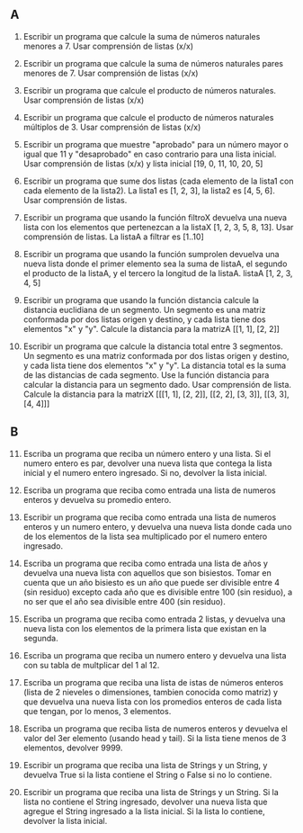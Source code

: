 ## A
1. Escribir un programa que calcule la suma de números naturales menores a 7. Usar comprensión de listas (x/x)

2. Escribir un programa que calcule la suma de números naturales pares menores de 7. Usar comprensión de listas (x/x)

3. Escribir un programa que calcule el producto de números naturales. Usar comprensión de listas (x/x)

4. Escribir un programa que calcule el producto de números naturales múltiplos de 3. Usar comprensión de listas (x/x)

5. Escribir un programa que muestre "aprobado" para un número mayor o igual que 11 y "desaprobado" en caso contrario para una lista inicial. Usar comprensión de listas (x/x) y lista inicial [19, 0, 11, 10, 20, 5]

6. Escribir un programa que sume dos listas (cada elemento de la lista1 con cada elemento de la lista2). La lista1 es [1, 2, 3], la lista2 es [4, 5, 6]. Usar comprensión de listas.

7. Escribir un programa que usando la función filtroX devuelva una nueva lista con los elementos que pertenezcan a la listaX [1, 2, 3, 5, 8, 13]. Usar comprensión de listas. La listaA a filtrar es [1..10]

8. Escribir un programa que usando la función sumprolen devuelva una nueva lista donde el primer elemento sea la suma de listaA, el segundo el producto de la listaA, y el tercero la longitud de la listaA. listaA [1, 2, 3, 4, 5]

9. Escribir un programa que usando la función distancia calcule la distancia euclidiana de un segmento. Un segmento es una matriz conformada por dos listas origen y destino, y cada lista tiene dos elementos "x" y "y". Calcule la distancia para la matrizA [[1, 1], [2, 2]]

10. Escribir un programa que calcule la distancia total entre 3 segmentos. Un segmento es una matriz conformada por dos listas origen y destino, y cada lista tiene dos elementos "x" y "y". La distancia total es la suma de las distancias de cada segmento. Use la función distancia para calcular la distancia para un segmento dado. Usar comprensión de lista. Calcule la distancia para la matrizX [[[1, 1], [2, 2]], [[2, 2], [3, 3]], [[3, 3], [4, 4]]]

## B
11. Escriba un programa que reciba un número entero y una lista. Si el numero entero es par, devolver una nueva lista que contega la lista inicial y el numero entero ingresado. Si no, devolver la lista inicial.

12. Escriba un programa que reciba como entrada una lista de numeros enteros y devuelva su promedio entero.

13. Escribir un programa que reciba como entrada una lista de numeros enteros y un numero entero, y devuelva una nueva lista donde cada uno de los elementos de la lista sea multiplicado por el numero entero ingresado.

14. Escriba un programa que reciba como entrada una lista de años y devuelva una nueva lista con aquellos que son bisiestos.
Tomar en cuenta que un año bisiesto es un año que puede ser divisible entre 4 (sin residuo) excepto cada año que es divisible entre 100 (sin residuo), a no ser que el año sea divisible entre 400 (sin residuo).

15. Escriba un programa que reciba como entrada 2 listas, y devuelva una nueva lista con los elementos de la primera lista que existan en la segunda.

16. Escriba un programa que reciba un numero entero y devuelva una lista con su tabla de multplicar del 1 al 12.

17. Escriba un programa que reciba una lista de istas de números enteros (lista de 2 nieveles o dimensiones, tambien conocida como matriz) y que devuelva una nueva lista con los promedios enteros de cada lista que tengan, por lo menos, 3 elementos.

18. Escriba un programa que reciba lista de numeros enteros y devuelva el valor del 3er elemento (usando head y tail). Si la lista tiene menos de 3 elementos, devolver 9999.

19. Escribir un programa que reciba una lista de Strings y un String, y devuelva True si la lista contiene el String o False si no lo contiene.

20. Escribir un programa que reciba una lista de Strings y un String. Si la lista no contiene el String ingresado, devolver una nueva lista que agregue el String ingresado a la lista inicial. Si la lista lo contiene, devolver la lista inicial.
